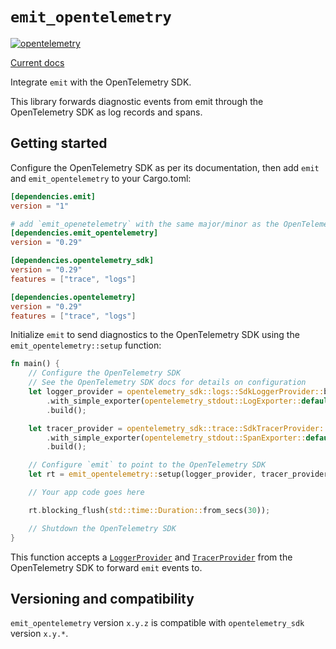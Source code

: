 # `emit_opentelemetry`

[![opentelemetry](https://github.com/emit-rs/emit_opentelemetry/actions/workflows/opentelemetry.yml/badge.svg)](https://github.com/emit-rs/emit_opentelemetry/actions/workflows/opentelemetry.yml)

[Current docs](https://docs.rs/emit_opentelemetry/0.28.1/emit_opentelemetry/index.html)

Integrate `emit` with the OpenTelemetry SDK.

This library forwards diagnostic events from emit through the OpenTelemetry SDK as log records and spans.

## Getting started

Configure the OpenTelemetry SDK as per its documentation, then add `emit` and `emit_opentelemetry` to your Cargo.toml:

```toml
[dependencies.emit]
version = "1"

# add `emit_openetelemetry` with the same major/minor as the OpenTelemetry SDK
[dependencies.emit_opentelemetry]
version = "0.29"

[dependencies.opentelemetry_sdk]
version = "0.29"
features = ["trace", "logs"]

[dependencies.opentelemetry]
version = "0.29"
features = ["trace", "logs"]
```

Initialize `emit` to send diagnostics to the OpenTelemetry SDK using the `emit_opentelemetry::setup` function:

```rust
fn main() {
    // Configure the OpenTelemetry SDK
    // See the OpenTelemetry SDK docs for details on configuration
    let logger_provider = opentelemetry_sdk::logs::SdkLoggerProvider::builder()
        .with_simple_exporter(opentelemetry_stdout::LogExporter::default())
        .build();

    let tracer_provider = opentelemetry_sdk::trace::SdkTracerProvider::builder()
        .with_simple_exporter(opentelemetry_stdout::SpanExporter::default())
        .build();

    // Configure `emit` to point to the OpenTelemetry SDK
    let rt = emit_opentelemetry::setup(logger_provider, tracer_provider).init();

    // Your app code goes here

    rt.blocking_flush(std::time::Duration::from_secs(30));

    // Shutdown the OpenTelemetry SDK
}
```

This function accepts a [`LoggerProvider`](https://docs.rs/opentelemetry/0.28/opentelemetry/logs/trait.LoggerProvider.html) and [`TracerProvider`](https://docs.rs/opentelemetry/0.28/opentelemetry/trace/trait.TracerProvider.html) from the OpenTelemetry SDK to forward `emit` events to.

## Versioning and compatibility

`emit_opentelemetry` version `x.y.z` is compatible with `opentelemetry_sdk` version `x.y.*`.
